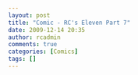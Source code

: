 ```yaml
---
layout: post
title: "Comic - RC's Eleven Part 7"
date: 2009-12-14 20:35
author: rcadmin
comments: true
categories: [Comics]
tags: []
---
```

<a href="http://bitsmack.com/comics/2009/12/14/comic-rcs-eleven-part-7/"><img src="http://dl.bitsmack.com/uploads/2009/12/20091214.jpg" alt="" title="Julie Andrews is my grandma"  class="alignnone size-full wp-image-1855" /></a>
